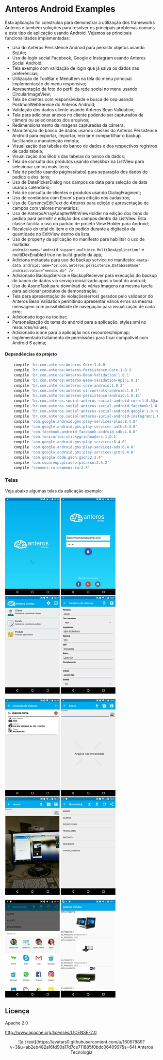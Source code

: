 # Anteros Android Examples  #

Esta aplicação foi construída para demonstrar a utilização dos frameworks Anteros e também soluções para resolver os principais problemas comuns a este tipo de aplicação usando Android. Vejamos as principais funcionalidades implementadas:

* Uso do Anteros Persistence Android para persistir objetos usando SqLite;
* Uso de login social Facebook, Google e Instagram usando Anteros Social Android;
* Tela exemplo com validação de login que já salva os dados nas preferências;
* Utilização de ToolBar e MenuItem na tela do menu principal. Implementação de menu responsivo;
* Apresentação da foto do perfil da rede social no menu usando CircularImageView;
* Tela de clientes com responsividade e busca de cep usando PostmonWebService do Anteros Android;
* Validação dos dados cliente usando Anteros Bean Validation;
* Tela para adicionar anexos no cliente podendo ser capturados da câmera ou selecionados dos arquivos;
* Redimensionamento da imagens capturadas da câmera;
* Manutenção do banco de dados usando classes do Anteros Persistence Android para exportar, importar, recriar e compartilhar o backup facilitando a manutenção remota;
* Visualização das tabelas do banco de dados e dos respectivos registros de cada tabela;
* Visualização dos Blob's das tabelas do banco de dados;
* Tela de consulta dos produtos usando checkbox na ListView para selecionar um ou mais itens;
* Tela de pedido usando páginas(tabs) para separação dos dados do pedido e dos itens;
* Uso de DatePickerDialog nos campos de data para seleção de data usando calendário;
* Tela de consulta de clientes e produtos usando DialogFragment;
* Uso de combobox com Enum's para edição nos cadastros;
* Uso de CurrencyEditText do Anteros para edição e apresentação de campos com valores monetários;
* Uso de AnterosArrayAdapterWithViewHolder na edição dos itens do pedido para permitir a edição dos campos dentro da ListView. Esta classe facilita o uso do padrão de projeto View Holder para Android;
* Recalculo do total do item e do pedido durante a digitação da quantidade no EditView dentro da lista;
* Uso de property da aplicação no manifesto para habilitar o uso de multidex: ```android:name="android.support.multidex.MultiDexApplication"``` e multiDexEnabled true no build.gradle da app;
* Adiciona metadata para uso do backup service no manifesto:  ```<meta-data android:name="br.com.anteros.persistence.DatabaseName" android:value="vendas.db" />```
* Adicionado BackupService e BackupReceiver para execução do backup do banco de dados via serviço inicializado após o boot do android;
* Uso de AsyncTask para download de várias imagens na mesma tarefa para adicionar produtos de demonstração;
* Tela para apresentação de violações(erros) gerados pelo validador do Anteros Bean Validation permitindo apresentar vários erros na mesma mensagem com possibilidade de navegação para visualização de cada erro;
* Adicionado logo na toolbar;
* Personalização do tema do android para a aplicação. styles.xml no resources/values;
* Adicionado icone para a aplicação nos resources/mipmap;
* Implementado tratamento de permissões para ficar compatível com Android 6 acima;


#### Dependências do projeto ####
```gradle
    compile 'br.com.anteros:Anteros-Core:1.0.0'
    compile 'br.com.anteros:Anteros-Persistence-Core:1.0.3'
    compile 'br.com.anteros:Anteros-Bean-Validation:1.0.1'
    compile 'br.com.anteros:Anteros-Bean-Validation-Api:1.0.1'
    compile 'br.com.anteros:anteros-core-android:1.0.3'
    compile 'br.com.anteros:anteros-ui-controls-android:1.0.3'
    compile 'br.com.anteros:anteros-persistence-android:1.0.13'
    compile 'br.com.anteros.social:anteros-social-android-core:1.0.3@aar'
    compile 'br.com.anteros.social:anteros-social-android-facebook:1.0.+@aar'
    compile 'br.com.anteros.social:anteros-social-android-google:1.0.+@aar'
    compile 'br.com.anteros.social:anteros-social-android-instagram:1.0.+@aar'
    compile 'com.google.android.gms:play-services-plus:8.4.0'
    compile 'com.google.android.gms:play-services-auth:8.4.0'
    compile 'com.facebook.android:facebook-android-sdk:4.0.0'
    compile 'com.tonicartos:stickygridheaders:1.0.1'
    compile 'com.google.android.gms:play-services:8.4.0'
    compile 'com.google.android.gms:play-services-ads:8.4.0'
    compile 'com.google.android.gms:play-services-gcm:8.4.0'
    compile 'com.google.code.gson:gson:2.2.4'
    compile 'com.squareup.picasso:picasso:2.5.2'
    compile 'commons-io:commons-io:2.5'
```    


### Telas ###

Veja abaixo algumas telas da aplicação exemplo:

![alt text](https://raw.githubusercontent.com/anterostecnologia/anterosandroidexamples/master/AnterosVendas/app/images/screenshot-1.png) ![alt text](https://raw.githubusercontent.com/anterostecnologia/anterosandroidexamples/master/AnterosVendas/app/images/screenshot-2.png) ![alt text](https://raw.githubusercontent.com/anterostecnologia/anterosandroidexamples/master/AnterosVendas/app/images/screenshot-3.png) ![alt text](https://raw.githubusercontent.com/anterostecnologia/anterosandroidexamples/master/AnterosVendas/app/images/screenshot-4.png)

![alt text](https://raw.githubusercontent.com/anterostecnologia/anterosandroidexamples/master/AnterosVendas/app/images/screenshot-5.png) ![alt text](https://raw.githubusercontent.com/anterostecnologia/anterosandroidexamples/master/AnterosVendas/app/images/screenshot-6.png) ![alt text](https://raw.githubusercontent.com/anterostecnologia/anterosandroidexamples/master/AnterosVendas/app/images/screenshot-7.png) ![alt text](https://raw.githubusercontent.com/anterostecnologia/anterosandroidexamples/master/AnterosVendas/app/images/screenshot-8.png)

![alt text](https://raw.githubusercontent.com/anterostecnologia/anterosandroidexamples/master/AnterosVendas/app/images/screenshot-9.png) ![alt text](https://raw.githubusercontent.com/anterostecnologia/anterosandroidexamples/master/AnterosVendas/app/images/screenshot-10.png)


## Licença ##

Apache 2.0

http://www.apache.org/licenses/LICENSE-2.0


<center>
![alt text](https://avatars0.githubusercontent.com/u/16067889?v=3&u=ab2eb482a16fd90a17d7ce711885f0bdc0640997&s=64)  
Anteros Tecnologia